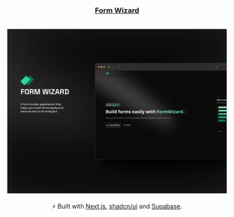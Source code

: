 <h3 align="center">
  <a href="https://form-wizard-nine.vercel.app/">Form Wizard</a>
</h3>

<br />


<a href="https://form-wizard-nine.vercel.app/">
  <div align="center">
    <img src="public/thumbnail.svg" />
  </div>
</a>


<br />
<div align="center">
  ⚡ Built with <a href="https://nextjs.org">Next.js</a>, <a href="https://ui.shadcn.com">shadcn/ui</a> and <a href="https://supabase.com/">Supabase</a>.
</div>
